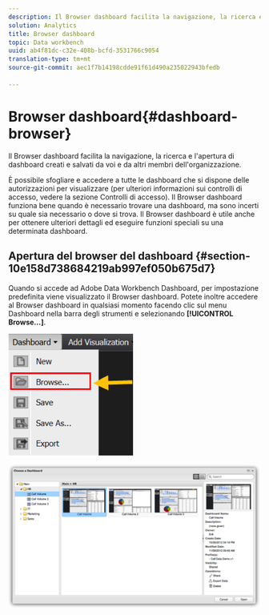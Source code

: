 ```yaml
---
description: Il Browser dashboard facilita la navigazione, la ricerca e l'apertura di dashboard creati e salvati da voi e da altri membri dell'organizzazione.
solution: Analytics
title: Browser dashboard
topic: Data workbench
uuid: ab4f81dc-c32e-408b-bcfd-3531766c9054
translation-type: tm+mt
source-git-commit: aec1f7b14198cdde91f61d490a235022943bfedb

---
```



# Browser dashboard{#dashboard-browser}

Il Browser dashboard facilita la navigazione, la ricerca e l&#39;apertura di dashboard creati e salvati da voi e da altri membri dell&#39;organizzazione.

È possibile sfogliare e accedere a tutte le dashboard che si dispone delle autorizzazioni per visualizzare (per ulteriori informazioni sui controlli di accesso, vedere la sezione Controlli di accesso). Il Browser dashboard funziona bene quando è necessario trovare una dashboard, ma sono incerti su quale sia necessario o dove si trova. Il Browser dashboard è utile anche per ottenere ulteriori dettagli ed eseguire funzioni speciali su una determinata dashboard.

## Apertura del browser del dashboard {#section-10e158d738684219ab997ef050b675d7}

Quando si accede ad Adobe Data Workbench Dashboard, per impostazione predefinita viene visualizzato il Browser dashboard. Potete inoltre accedere al Browser dashboard in qualsiasi momento facendo clic sul menu Dashboard nella barra degli strumenti e selezionando **[!UICONTROL Browse…]**.

![](assets/browse.png)

![](assets/choose_a_dashboard.png)

